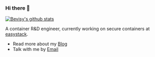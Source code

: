 ### Hi there 👋

[![Bevisy's github stats](https://github-readme-stats.vercel.app/api?username=Bevisy&show_icons=true&theme=dark)](http://bevisy.github.io/)

A container R&D engineer, currently working on secure containers at [easystack](https://www.easystack.cn/).

- Read more about my [Blog](http://bevisy.github.io/)
- Talk with me by [Email](mailto:binbin36520@gmail.com)

<!--
**Bevisy/Bevisy** is a ✨ _special_ ✨ repository because its `README.md` (this file) appears on your GitHub profile.

Here are some ideas to get you started:

- 🔭 I’m currently working on ...
- 🌱 I’m currently learning ...
- 👯 I’m looking to collaborate on ...
- 🤔 I’m looking for help with ...
- 💬 Ask me about ...
- 📫 How to reach me: ...
- 😄 Pronouns: ...
- ⚡ Fun fact: ...
-->
